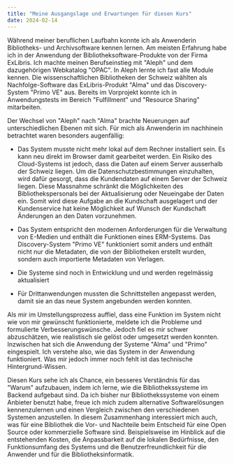 ```yaml
---
title: "Meine Ausgangslage und Erwartungen für diesen Kurs"
date: 2024-02-14
---
```


Während meiner beruflichen Laufbahn konnte ich als Anwenderin Bibliotheks- und Archivsoftware kennen lernen. Am meisten Erfahrung habe ich in der Anwendung der Bibliotheksoftware-Produkte von der Firma ExLibris. Ich machte meinen Berufseinstieg mit "Aleph" und dem dazugehörigen Webkatalog "OPAC". In Aleph lernte ich fast alle Module kennen. Die wissenschaftlichen Bibliotheken der Schweiz wählten als Nachfolge-Software das ExLibris-Produkt "Alma" und das Discovery-System "Primo VE" aus. Bereits im Vorprojekt konnte ich in Anwendungstests im Bereich "Fulfillment" und "Resource Sharing" mitarbeiten. 

Der Wechsel von "Aleph" nach "Alma" brachte Neuerungen auf unterschiedlichen Ebenen mit sich. Für mich als Anwenderin im nachhinein betrachtet waren besonders augenfällig: 

- Das System musste nicht mehr lokal auf dem Rechner installiert sein. Es kann neu direkt im Browser damit gearbeitet werden. Ein Risiko des Cloud-Systems ist jedoch, dass die Daten auf einem Server ausserhalb der Schweiz liegen. Um die Datenschutzbestimmungen einzuhalten, wird dafür gesorgt, dass die Kundendaten auf einem Server der Schweiz liegen. Diese Massnahme schränkt die Möglichkeiten des Bibliothekspersonals bei der Aktualisierung oder Neueingabe der Daten ein. Somit wird diese Aufgabe an die Kundschaft ausgelagert und der Kundenservice hat keine Möglichkeit auf Wunsch der Kundschaft Änderungen an den Daten vorzunehmen. 

- Das System entspricht den modernen Anforderungen für die Verwaltung von E-Medien und enthält die Funktionen eines ERM-Systems. Das Discovery-System "Primo VE" funktioniert somit anders und enthält nicht nur die Metadaten, die von der Bibliotheken erstellt wurden, sondern auch importierte Metadaten von Verlagen. 

- Die Systeme sind noch in Entwicklung und und werden regelmässig aktualisiert

- Für Drittanwendungen mussten die Schnittstellen angepasst werden, damit sie an das neue System angebunden werden konnten. 

Als mir im Umstellungsprozess auffiel, dass eine Funktion im System nicht wie von mir gewünscht funktionierte, meldete ich die Probleme und formulierte Verbesserungswünsche. Jedoch fiel es mir schwer abzuschätzen, wie realistisch sie gelöst oder umgesetzt werden konnten. Inzwischen hat sich die Anwendung der Systeme "Alma" und "Primo" eingespielt. Ich verstehe also, wie das System in der Anwendung funktioniert. Was mir jedoch immer noch fehlt ist das technische Hintergrund-Wissen.

Diesen Kurs sehe ich als Chance, ein besseres Verständnis für das "Warum" aufzubauen, indem ich lerne, wie die Bibliothekssysteme im Backend aufgebaut sind. Da ich bisher nur Bibliothekssysteme von einem Anbieter benutzt habe, freue ich mich zudem alternative Softwarelösungen kennenzulernen und einen Vergleich zwischen den verschiedenen Systemen anzustellen. In diesem Zusammenhang interessiert mich auch, was für eine Bibliothek die Vor- und Nachteile beim Entscheid für eine Open Source oder kommerzielle Software sind. Beispielsweise im Hinblick auf die entstehenden Kosten, die Anpassbarkeit auf die lokalen Bedürfnisse, den Funktionsumfang des Systems und die Benutzerfreundlichkeit für die Anwender und für die Bibliotheksinformatik. 
